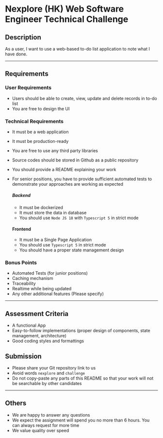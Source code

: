 # Nexplore (HK) Web Software Engineer Technical Challenge

## Description

As a user, I want to use a web-based to-do list application to note what I have done.

---

## Requirements

### User Requirements

- Users should be able to create, view, update and delete records in to-do list
- You are free to design the UI

### Technical Requirements

- It must be a web application
- It must be production-ready
- You are free to use any third party libraries
- Source codes should be stored in Github as a public repository
- You should provide a README explaining your work
- For senior positions, you have to provide sufficient automated tests to demonstrate your approaches are working as expected

    ##### Backend
    - It must be dockerized
    - It must store the data in database
    - You should use `Node JS 18` with `Typescript 5` in strict mode

    #### Frontend
    - It must be a Single Page Application
    - You should use `Typescript 5` in strict mode
    - You should have a proper state management design

### Bonus Points

- Automated Tests (for junior positions)
- Caching mechanism
- Traceability
- Realtime while being updated
- Any other additional features (Please specify)

---

## Assessment Criteria

- A functional App
- Easy-to-follow implementations (proper design of components, state management, architecture)
- Good coding styles and formattings

## Submission

- Please share your Git repository link to us
- Avoid words `nexplore` and `challenge`
- Do not copy-paste any parts of this README so that your work will not be searchable by other candidates

---
## Others

- We are happy to answer any questions
- We expect the assignment will spend you no more than 6 hours. You can always request for more time
- We value quality over speed
